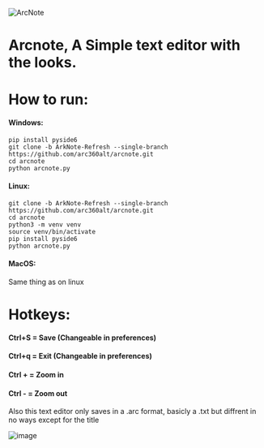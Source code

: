 ![ArcNote](https://github.com/user-attachments/assets/08447efd-c5a0-4ad8-99ed-f47eea018fa8)
# Arcnote, A Simple text editor with the looks.

# How to run:
#### Windows:
````
pip install pyside6
git clone -b ArkNote-Refresh --single-branch https://github.com/arc360alt/arcnote.git
cd arcnote
python arcnote.py
````
#### Linux: 
````
git clone -b ArkNote-Refresh --single-branch https://github.com/arc360alt/arcnote.git
cd arcnote
python3 -m venv venv
source venv/bin/activate
pip install pyside6
python arcnote.py
````
#### MacOS: 
Same thing as on linux

# Hotkeys:
#### Ctrl+S = Save (Changeable in preferences)
#### Ctrl+q = Exit (Changeable in preferences)
#### Ctrl + = Zoom in
#### Ctrl - = Zoom out

Also this text editor only saves in a .arc format, basicly a .txt but diffrent in no ways except for the title

![image](https://github.com/user-attachments/assets/5464ee51-d4d0-4272-a6a9-a12819d39275)

